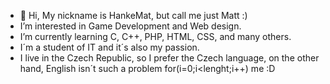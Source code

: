 - 👋 Hi, My nickname is HankeMat, but call me just Matt :)
- I’m interested in Game Development and Web design.
- I’m currently learning C, C++, PHP, HTML, CSS, and many others.
- I´m a student of IT and it´s also my passion.
- I live in the Czech Republic, so I prefer the Czech language, on the other hand, English isn´t such a problem for(i=0;i<lenght;i++) me :D
